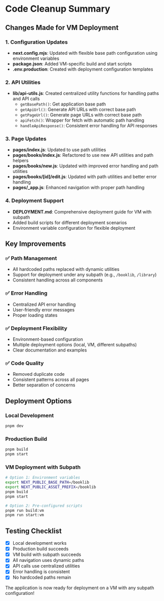 # Code Cleanup Summary

## Changes Made for VM Deployment

### 1. Configuration Updates
- **next.config.mjs**: Updated with flexible base path configuration using environment variables
- **package.json**: Added VM-specific build and start scripts
- **.env.production**: Created with deployment configuration templates

### 2. API Utilities
- **lib/api-utils.js**: Created centralized utility functions for handling paths and API calls
  - `getBasePath()`: Get application base path
  - `getApiUrl()`: Generate API URLs with correct base path
  - `getPageUrl()`: Generate page URLs with correct base path
  - `apiFetch()`: Wrapper for fetch with automatic path handling
  - `handleApiResponse()`: Consistent error handling for API responses

### 3. Page Updates
- **pages/index.js**: Updated to use path utilities
- **pages/books/index.js**: Refactored to use new API utilities and path helpers
- **pages/books/new.js**: Updated with improved error handling and path utilities
- **pages/books/[id]/edit.js**: Updated with path utilities and better error handling
- **pages/_app.js**: Enhanced navigation with proper path handling

### 4. Deployment Support
- **DEPLOYMENT.md**: Comprehensive deployment guide for VM with subpath
- Added build scripts for different deployment scenarios
- Environment variable configuration for flexible deployment

## Key Improvements

### ✅ Path Management
- All hardcoded paths replaced with dynamic utilities
- Support for deployment under any subpath (e.g., `/booklib`, `/library`)
- Consistent handling across all components

### ✅ Error Handling
- Centralized API error handling
- User-friendly error messages
- Proper loading states

### ✅ Deployment Flexibility
- Environment-based configuration
- Multiple deployment options (local, VM, different subpaths)
- Clear documentation and examples

### ✅ Code Quality
- Removed duplicate code
- Consistent patterns across all pages
- Better separation of concerns

## Deployment Options

### Local Development
```bash
pnpm dev
```

### Production Build
```bash
pnpm build
pnpm start
```

### VM Deployment with Subpath
```bash
# Option 1: Environment variables
export NEXT_PUBLIC_BASE_PATH=/booklib
export NEXT_PUBLIC_ASSET_PREFIX=/booklib
pnpm build
pnpm start

# Option 2: Pre-configured scripts
pnpm run build:vm
pnpm run start:vm
```

## Testing Checklist
- [x] Local development works
- [x] Production build succeeds
- [x] VM build with subpath succeeds
- [x] All navigation uses dynamic paths
- [x] API calls use centralized utilities
- [x] Error handling is consistent
- [x] No hardcoded paths remain

The application is now ready for deployment on a VM with any subpath configuration!